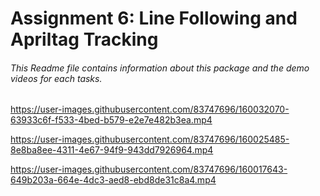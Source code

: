<h1>Assignment 6: Line Following and Apriltag Tracking</h1>

<h6>This Readme file contains information about this package and the demo videos for each tasks.</h6>

https://user-images.githubusercontent.com/83747696/160032070-63933c6f-f533-4bed-b579-e2e7e482b3ea.mp4


https://user-images.githubusercontent.com/83747696/160025485-8e8ba8ee-4311-4e67-94f9-943dd7926964.mp4


https://user-images.githubusercontent.com/83747696/160017643-649b203a-664e-4dc3-aed8-ebd8de31c8a4.mp4
